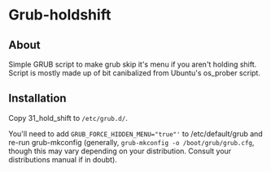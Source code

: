 Grub-holdshift
==============
About
-----

Simple GRUB script to make grub skip it's menu if you aren't holding
shift.
Script is mostly made up of bit canibalized from Ubuntu's os_prober
script.

Installation
------------

Copy 31_hold_shift to ```/etc/grub.d/```.

You'll need to add ```GRUB_FORCE_HIDDEN_MENU="true"'``` to
/etc/default/grub and re-run grub-mkconfig (generally, ```grub-mkconfig
-o /boot/grub/grub.cfg```, though this may vary depending on your
distribution. Consult your distributions manual if in doubt).
